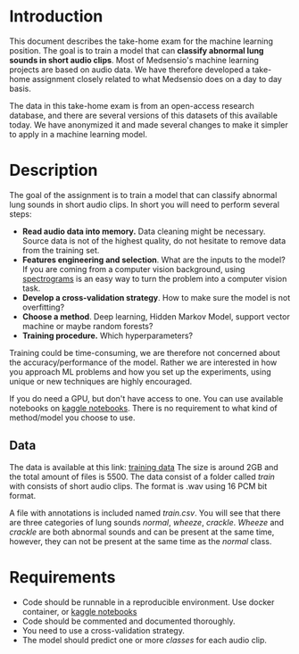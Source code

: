 
# Introduction

This document describes the take-home exam for the machine learning position. 
The goal is to train a model that can **classify abnormal lung sounds in short audio clips**. Most of Medsensio's machine learning projects are based on audio data. We have therefore developed a take-home assignment closely related to what Medsensio does on a day to day basis. 

The data in this take-home exam is from an open-access research database, and there are several versions of this datasets of this available today. We have anonymized it and made several changes to make it simpler to apply in a machine learning model.

# Description

The goal of the assignment is to train a model that can classify abnormal lung sounds in short audio clips. In short you will need to perform several steps:

 - **Read audio data into memory.** Data cleaning might be necessary. Source data is not of the highest quality, do not hesitate to remove data from the training set.
 - **Features engineering and selection**. What are the inputs to the model? If you are coming from a computer vision background, using [spectrograms](https://en.wikipedia.org/wiki/Spectrogram) is an easy way to turn the problem into a computer vision task.
 - **Develop a cross-validation strategy**. How to make sure the model is not overfitting?
 - **Choose a method**. Deep learning, Hidden Markov Model, support vector machine or maybe random forests?
 - **Training procedure.** Which hyperparameters? 

Training could be time-consuming, we are therefore not concerned about the accuracy/performance of the model. Rather we are interested in how you approach ML problems and how you set up the experiments, using unique or new techniques are highly encouraged.

If you do need a GPU, but don't have access to one. You can use available notebooks on [kaggle notebooks](https://www.kaggle.com/notebooks). 
There is no requirement to what kind of method/model you choose to use.

## Data
The data is available at this link: [training data](https://drive.google.com/file/d/1-QxacNGlcPily4HR2AfmScqr50QbCi2o/view?usp=sharing)
The size is around 2GB and the total amount of files is 5500.
The data consist of a folder called *train* with consists of short audio clips. The format is .wav using 16 PCM bit format.

A file with annotations is included named *train.csv*.
You will see that there are three categories of lung sounds *normal*, *wheeze*, *crackle*. *Wheeze* and *crackle* are both abnormal sounds and can be present at the same time, however, they can not be present at the same time as the *normal* class.

# Requirements

- Code should be runnable in a reproducible environment. Use docker container, or [kaggle notebooks](https://www.kaggle.com/notebooks)
- Code should be commented and documented thoroughly.
- You need to use a cross-validation strategy.
- The model should predict one or more *classes* for each audio clip. 